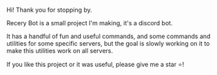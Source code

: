 Hi! Thank you for stopping by.

Recery Bot is a small project I'm making, it's a discord bot.

It has a handful of fun and useful commands, and some commands and utilities for some specific servers, but the goal is slowly working on it to make this utilities work on all servers.

If you like this project or it was useful, please give me a star ⭐!
